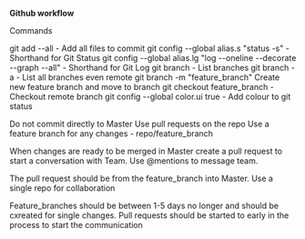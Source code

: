 **Github workflow**

Commands

git add --all - Add all files to commit
git config --global alias.s "status -s" - Shorthand for Git Status
git config --global alias.lg "log --oneline --decorate --graph --all" - Shorthand for Git Log
git branch - List branches
git branch -a  - List all branches even remote
git branch -m "feature_branch" Create new feature branch and move to branch
git checkout feature_branch - Checkout remote branch
git config --global color.ui true - Add colour to git status

Do not commit directly to Master
Use pull requests on the repo
Use a feature branch for any changes - repo/feature_branch

When changes are ready to be merged in Master create a pull request to start a conversation with Team. Use @mentions to message team.

The pull request should be from the feature_branch into Master.
Use a single repo for collaboration

Feature_branches should be between 1-5 days no longer and should be cxreated for single changes. Pull requests should be started to early in the process to start the communication

 
